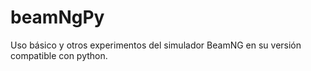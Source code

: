 # beamNgPy
Uso básico y otros experimentos del simulador BeamNG en su versión compatible con python.
